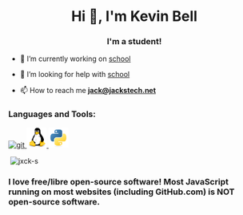 <h1 align="center">Hi 👋, I'm Kevin Bell</h1>
<h3 align="center">I'm a student!</h3>

- 🔭 I’m currently working on [school](https://davisTech.edu)

- 🤝 I’m looking for help with [school](https://davisTech.edu)

- 📫 How to reach me **jack@jackstech.net**


<h3 align="left">Languages and Tools:</h3>
<p align="left"> <a href="https://git-scm.com/" target="_blank"> <img src="https://www.vectorlogo.zone/logos/git-scm/git-scm-icon.svg" alt="git" width="40" height="40"/> </a> <a href="https://www.linux.org/" target="_blank"> <img src="https://raw.githubusercontent.com/devicons/devicon/master/icons/linux/linux-original.svg" alt="linux" width="40" height="40"/> </a>  <a href="https://www.python.org" target="_blank"> <img src="https://raw.githubusercontent.com/devicons/devicon/master/icons/python/python-original.svg" alt="python" width="40" height="40"/> </a> </p>

<p>&nbsp;<img align="center" src="https://github-readme-stats.vercel.app/api?username=jxck-s&show_icons=true&locale=en" alt="jxck-s" /></p>




### I love free/libre open-source software! Most JavaScript running on most websites (including GitHub.com) is NOT open-source software.

<!--
**bell-kevin/bell-kevin** is a ✨ _special_ ✨ repository because its `README.md` (this file) appears on your GitHub profile.

Here are some ideas to get you started:

- 🔭 I’m currently working on ...
- 🌱 I’m currently learning ...
- 👯 I’m looking to collaborate on ...
- 🤔 I’m looking for help with ...
- 💬 Ask me about ...
- 📫 How to reach me: ...
- 😄 Pronouns: ...
- ⚡ Fun fact: ...
-->
